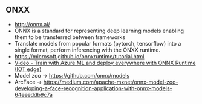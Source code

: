 ## ONXX
* http://onnx.ai/
* ONNX is a standard for representing deep learning models enabling them to be transferred between frameworks
* Translate models from popular formats (pytorch, tensorflow) into a single format, perform inferencing with the ONXX runtime.
* https://microsoft.github.io/onnxruntime/tutorial.html
* [Video - Train with Azure ML and deploy everywhere with ONNX Runtime (IOT edge)](https://www.youtube.com/watch?v=JpfZxRsLgWg)
* Model zoo -> https://github.com/onnx/models
* ArcFace -> https://medium.com/apache-mxnet/onnx-model-zoo-developing-a-face-recognition-application-with-onnx-models-64eeeddb9c7a